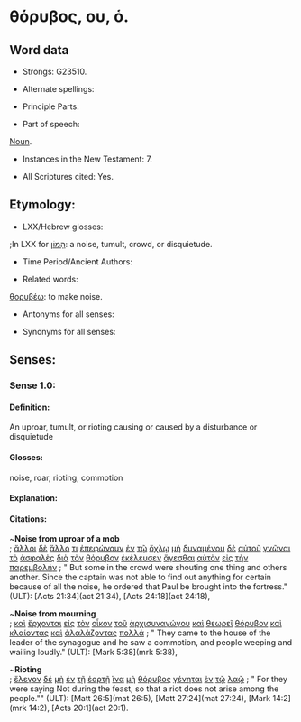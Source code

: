 # θόρυβος, ου, ὁ.

<!-- Status: S2=NeedsFinalCheck -->
<!-- Lexica used for edits: BDAG, FFM, LN, A-S  -->

## Word data

* Strongs: G23510.


* Alternate spellings:

* Principle Parts: 

* Part of speech: 

[Noun](http://ugg.readthedocs.io/en/latest/noun.html). 

* Instances in the New Testament: 7.

* All Scriptures cited: Yes.

## Etymology: 

* LXX/Hebrew glosses: 

;In LXX for [הָמוֹן](//en-uhal/H1995): a noise, tumult, crowd, or disquietude.

* Time Period/Ancient Authors: 

* Related words: 

[θορυβέω](../G23500/01.md): to make noise.

* Antonyms for all senses:

* Synonyms for all senses: 

## Senses:

### Sense 1.0: 

#### Definition: 
  
An uproar, tumult, or rioting causing or caused by a disturbance or disquietude

#### Glosses: 

noise, roar, rioting, commotion

#### Explanation: 

#### Citations: 

~**Noise from uproar of a mob**  
; [ἄλλοι](../G02430/01.md) [δὲ](../G11610/01.md) [ἄλλο](../G02430/01.md) [τι](../G51000/01.md) [ἐπεφώνουν](../G20190/01.md) [ἐν](../G17220/01.md) [τῷ](../G35880/01.md) [ὄχλῳ](../G37930/01.md) [μὴ](../G33610/01.md) [δυναμένου](../G14100/01.md) [δὲ](../G11610/01.md) [αὐτοῦ](../G08460/01.md) [γνῶναι](../G10970/01.md) [τὸ](../G35880/01.md) [ἀσφαλὲς](../G08040/01.md) [διὰ](../G12230/01.md) [τὸν](../G35880/01.md) [θόρυβον](../G23510/01.md) [ἐκέλευσεν](../G27530/01.md) [ἄγεσθαι](../G00710/01.md) [αὐτὸν](../G08460/01.md) [εἰς](../G15190/01.md) [τὴν](../G35880/01.md) [παρεμβολήν](../G39250/01.md)
; " But some in the crowd were shouting one thing and others another. Since the captain was not able to find out anything for certain because of all the noise, he ordered that Paul be brought into the fortress." (ULT): 
[Acts 21:34](act 21:34), [Acts 24:18](act 24:18), 

~**Noise from mourning**  
; [καὶ](../G25320/01.md) [ἔρχονται](../G20640/01.md) [εἰς](../G15190/01.md) [τὸν](../G35880/01.md) [οἶκον](../G36240/01.md) [τοῦ](../G35880/01.md) [ἀρχισυναγώγου](../G07520/01.md) [καὶ](../G25320/01.md) [θεωρεῖ](../G23340/01.md) [θόρυβον](../G23510/01.md) [καὶ](../G25320/01.md) [κλαίοντας](../G27990/01.md) [καὶ](../G25320/01.md) [ἀλαλάζοντας](../G02140/01.md) [πολλά](../G41775/01.md)
; " They came to the house of the leader of the synagogue and he saw a commotion, and people weeping and wailing loudly." (ULT): 
[Mark 5:38](mrk 5:38), 

~**Rioting**  
; [ἔλεγον](../G30040/01.md) [δέ](../G11610/01.md) [μὴ](../G33610/01.md) [ἐν](../G17220/01.md) [τῇ](../G35880/01.md) [ἑορτῇ](../G18590/01.md) [ἵνα](../G24430/01.md) [μὴ](../G33610/01.md) [θόρυβος](../G23510/01.md) [γένηται](../G10960/01.md) [ἐν](../G17220/01.md) [τῷ](../G35880/01.md) [λαῷ](../G29920/01.md)
; " For they were saying Not during the feast, so that a riot does not arise among the people."" (ULT): 
[Matt 26:5](mat 26:5), [Matt 27:24](mat 27:24), [Mark 14:2](mrk 14:2), [Acts 20:1](act 20:1).

